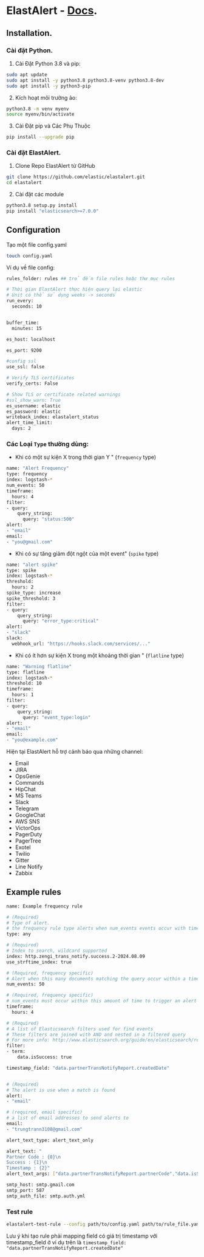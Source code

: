 # ElastAlert - [Docs](http://elastalert.readthedocs.org).
## Installation.

### Cài đặt Python.
 1. Cài Đặt Python 3.8 và pip:
```bash
sudo apt update
sudo apt install -y python3.8 python3.8-venv python3.8-dev
sudo apt install -y python3-pip
```
2. Kích hoạt môi trường ảo:
```bash
python3.8 -m venv myenv
source myenv/bin/activate
```
3. Cài Đặt pip và Các Phụ Thuộc
```bash 
pip install --upgrade pip
```

### Cài đặt ElastAlert.
1. Clone Repo ElastAlert từ GitHub
```bash
git clone https://github.com/elastic/elastalert.git
cd elastalert
```
2. Cài đặt các module
```bash 
python3.8 setup.py install
pip install "elasticsearch>=7.0.0"
```
## Configuration
Tạo một file config.yaml
```bash
touch config.yaml
```
Ví dụ về file config:
```bash
rules_folder: rules ## trỏ đến file rules hoặc thư mục rules

# Thời gian ElastAlert thực hiện query lại elastic
# Unit có thể sử dụng weeks -> seconds
run_every:
  seconds: 10


buffer_time:
  minutes: 15

es_host: localhost

es_port: 9200

#config ssl
use_ssl: false

# Verify TLS certificates
verify_certs: False

# Show TLS or certificate related warnings
#ssl_show_warn: True
es_username: elastic
es_password: elastic
writeback_index: elastalert_status
alert_time_limit:
  days: 2

```
### Các Loại `Type` thường dùng:

- Khi có một sự kiện X trong thời gian Y " (``frequency`` type)
```bash
name: "Alert Frequency"
type: frequency
index: logstash-*
num_events: 50
timeframe:
  hours: 4
filter:
- query:
    query_string:
      query: "status:500"
alert:
- "email"
email:
- "you@gmail.com"
```

- Khi có sự tăng giảm đột ngột của một event" (``spike`` type)
```bash
name: "alert spike"
type: spike
index: logstash-*
threshold:
  hours: 2
spike_type: increase
spike_threshold: 3
filter:
- query:
    query_string:
      query: "error_type:critical"
alert:
- "slack"
slack:
  webhook_url: "https://hooks.slack.com/services/..."
```
- Khi có ít hơn sự kiện X trong một khoảng thời gian " (``flatline`` type)
```bash
name: "Warning flatline"
type: flatline
index: logstash-*
threshold: 10
timeframe:
  hours: 1
filter:
- query:
    query_string:
      query: "event_type:login"
alert:
- "email"
email:
- "you@example.com"

```


Hiện tại ElastAlert hỗ trợ cảnh báo qua những channel:

- Email
- JIRA
- OpsGenie
- Commands
- HipChat
- MS Teams
- Slack
- Telegram
- GoogleChat
- AWS SNS
- VictorOps
- PagerDuty
- PagerTree
- Exotel
- Twilio
- Gitter
- Line Notify
- Zabbix


## Example rules

```bash
name: Example frequency rule

# (Required)
# Type of alert.
# the frequency rule type alerts when num_events events occur with timeframe time
type: any

# (Required)
# Index to search, wildcard supported
index: http.zengi_trans_notify.success.2-2024.08.09
use_strftime_index: true

# (Required, frequency specific)
# Alert when this many documents matching the query occur within a timeframe
num_events: 50

# (Required, frequency specific)
# num_events must occur within this amount of time to trigger an alert
timeframe:
  hours: 4

# (Required)
# A list of Elasticsearch filters used for find events
# These filters are joined with AND and nested in a filtered query
# For more info: http://www.elasticsearch.org/guide/en/elasticsearch/reference/current/query-dsl.html
filter:
- term:
    data.isSuccess: true

timestamp_field: "data.partnerTransNotifyReport.createdDate"


# (Required)
# The alert is use when a match is found
alert:
- "email"

# (required, email specific)
# a list of email addresses to send alerts to
email:
- "trungtrann3108@gmail.com"

alert_text_type: alert_text_only

alert_text: "
Partner Code : {0}\n
Success : {1}\n
Timestamp : {2}"
alert_text_args: ["data.partnerTransNotifyReport.partnerCode","data.isSuccess","data.partnerTransNotifyReport.createdDate"]

smtp_host: smtp.gmail.com
smtp_port: 587
smtp_auth_file: smtp.auth.yml

```

### Test rule 

```bash
elastalert-test-rule --config path/to/config.yaml path/to/rule_file.yaml
```

Lưu ý khi tạo rule phải mapping field có giá trị timestamp với timestamp_field ở ví dụ trên là `timestamp_field: "data.partnerTransNotifyReport.createdDate"`
